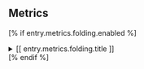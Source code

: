 ## Metrics

[% if entry.metrics.folding.enabled %]
<details>
<summary>[[ entry.metrics.folding.title ]]</summary>
[% endif %]
Metrics grouped by *scope*.

The scope defines the instance that the metric belongs to. An instance is uniquely identified by a set of labels.

[[ entry.metrics.description ]]

[% for scope in entry.metrics.scopes %]
### Per [[ scope.name ]]

[[ scope.description ]]

[% if scope.labels %]
| Label       | Description      |
|-------------|------------------|
[% for label in scope.labels %]
| [[ label.name ]] | [[ label.description ]] |
[% endfor %]
[% else %]
This scope has no labels.
[% endif %]

| Metric | Dimensions | Unit |[% for a in entry.metrics.availability %]| [[ a.name ]] |[% endfor %]
|--------|:----------:|:----:|[% for a in entry.metrics.availability %]|:---:|[% endfor %]
[% for metric in scope.metrics %]
| [[ metric.name ]] | [% for d in metric.dimensions %][[ d.name ]][% if not loop.last %], [% endif %][% endfor %] | [[ metric.unit ]] |[% for a in entry.metrics.availability %] [% if a.name in metric.availability %]+[% else %]-[% endif %] |[% endfor %]
[% endfor %]

[% endfor %]
[% if entry.metrics.folding.enabled %]
</details>
[% endif %]
